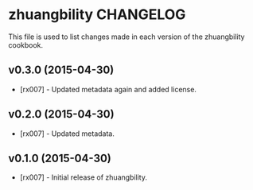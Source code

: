 zhuangbility CHANGELOG
======================

This file is used to list changes made in each version of the zhuangbility cookbook.

v0.3.0 (2015-04-30)
--------------------
- [rx007] - Updated metadata again and added license.

v0.2.0 (2015-04-30)
--------------------
- [rx007] - Updated metadata.

v0.1.0 (2015-04-30)
--------------------
- [rx007] - Initial release of zhuangbility.
